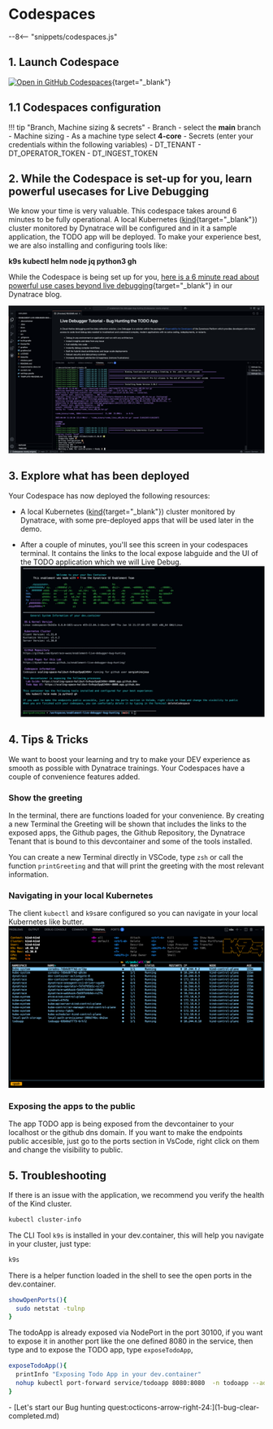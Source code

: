 # Codespaces
--8<-- "snippets/codespaces.js"

## 1. Launch Codespace

[![Open in GitHub Codespaces](https://github.com/codespaces/badge.svg)](https://codespaces.new/dynatrace-wwse/enablement-live-debugger-bug-hunting){target="_blank"}


## 1.1 Codespaces configuration

!!! tip "Branch, Machine sizing & secrets"
    - Branch
        - select the **main** branch
    - Machine sizing
        - As a machine type select **4-core**
    - Secrets (enter your credentials within the following variables)
        - DT_TENANT
        - DT_OPERATOR_TOKEN
        - DT_INGEST_TOKEN


## 2. While the Codespace is set-up for you, learn powerful usecases for Live Debugging
We know your time is very valuable. This codespace takes around 6 minutes to be fully operational. A local Kubernetes ([kind](https://kind.sigs.k8s.io/){target="_blank"}) cluster monitored by Dynatrace will be configured and in it a sample application, the TODO app will be deployed. To make your experience best, we are also installing and configuring tools like:

**k9s kubectl helm node jq python3 gh**

While the Codespace is being set up for you, [here is a 6 minute read about powerful use cases beyond live debugging](https://www.dynatrace.com/news/blog/5-powerful-use-cases-beyond-debugging-for-dynatrace-live-debugger/){target="_blank"}
in our Dynatrace blog.

![Codespaces installing](img/codespaces_installing.png)

## 3. Explore what has been deployed

Your Codespace has now deployed the following resources:

- A local Kubernetes ([kind](https://kind.sigs.k8s.io/){target="_blank"}) cluster monitored by Dynatrace, with some pre-deployed apps
  that will be used later in the demo.

- After a couple of minutes, you'll see this screen in your codespaces terminal. It contains the links to the local expose labguide and the UI of the TODO application which we will Live Debug.
![Codespaces finish](img/codespaces_finish.png)

## 4. Tips & Tricks

We want to boost your learning and try to make your DEV experience as smooth as possible with Dynatrace trainings. Your Codespaces have a couple of convenience features added. 

### Show the greeting
In the terminal, there are functions loaded for your convenience. By creating a new Terminal the Greeting will be shown that includes the links to the exposed apps, the Github  pages, the Github Repository, the Dynatrace Tenant that is bound to this devcontainer and some of the tools installed.

You can create a new Terminal directly in VSCode, type `zsh` or call the function `printGreeting` and that will print the greeting with the most relevant information.

### Navigating in your local Kubernetes
The client `kubectl` and `k9s`are configured so you can navigate in your local Kubernetes like butter. 
![k9s](img/k9s.png)

### Exposing the apps to the public
The app TODO app is being exposed from the devcontainer to your localhost or the github dns domain. If you want to make the endpoints public accesible, just go to the ports section in VsCode, right click on them and change the visibility to public.


## 5. Troubleshooting


If there is an issue with the application, we recommend you verify the health of the Kind cluster. 

```bash
kubectl cluster-info
```
The CLI Tool `k9s` is installed in your dev.container, this will help you navigate in your cluster, just type:

```bash
k9s
```

There is a helper function loaded in the shell to see the open ports in the dev.container.
```bash
showOpenPorts(){
  sudo netstat -tulnp
}
```

The todoApp is already exposed via NodePort in the port 30100, if you want to expose it in another port like the one defined 8080 in the service, then type and to expose the TODO app, type `exposeTodoApp`, 
```bash
exposeTodoApp(){
  printInfo "Exposing Todo App in your dev.container"
  nohup kubectl port-forward service/todoapp 8080:8080  -n todoapp --address="0.0.0.0" > /tmp/kubectl-port-forward.log 2>&1 &
}
```
<div class="grid cards" markdown>
- [Let's start our Bug hunting quest:octicons-arrow-right-24:](1-bug-clear-completed.md)
</div>
